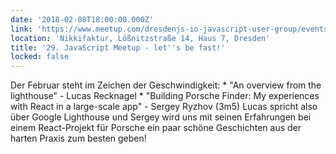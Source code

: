 ```yaml
---
date: '2018-02-08T18:00:00.000Z'
link: 'https://www.meetup.com/dresdenjs-io-javascript-user-group/events/242600606'
location: 'Nikkifaktur, Lößnitzstraße 14, Haus 7, Dresden'
title: '29. JavaScript Meetup - let''s be fast!'
locked: false
---
```

Der Februar steht im Zeichen der Geschwindigkeit: * "An overview from the lighthouse" - Lucas Recknagel * "Building Porsche Finder: My experiences with React in a large-scale app" - Sergey Ryzhov (3m5) Lucas spricht also über Google Lighthouse und Sergey wird uns mit seinen Erfahrungen bei einem React-Projekt für Porsche ein paar schöne Geschichten aus der harten Praxis zum besten geben!
